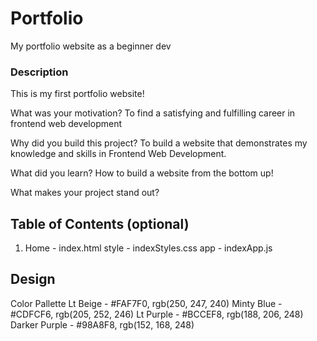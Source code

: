 # Portfolio
 My portfolio website as a beginner dev

### Description
This is my first portfolio website! 

What was your motivation?
    To find a satisfying and fulfilling career in frontend web development

Why did you build this project?
    To build a website that demonstrates my knowledge and skills in Frontend Web Development.

What did you learn?
    How to build a website from the bottom up!
    

What makes your project stand out?

<!-- (If your project has a lot of features, consider adding a "Features" section and listing them here.) -->

## Table of Contents (optional)
1. Home - index.html
    style - indexStyles.css
    app - indexApp.js


<!-- (3. Table of Contents Optional -->
<!-- 6. Include Credits -->
<!-- 7. Add a License -->
<!-- 8. Badges -->
<!-- 10. Include Tests) -->

## Design
Color Pallette
Lt Beige - #FAF7F0, rgb(250, 247, 240)
Minty Blue - #CDFCF6, rgb(205, 252, 246)
Lt Purple - #BCCEF8, rgb(188, 206, 248)
Darker Purple - #98A8F8, rgb(152, 168, 248)